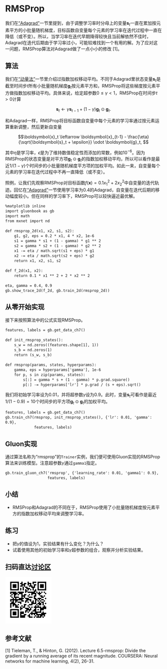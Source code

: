 # RMSProp

我们在[“Adagrad”](adagrad.md)一节里提到，由于调整学习率时分母上的变量$\boldsymbol{s}_t$一直在累加按元素平方的小批量随机梯度，目标函数自变量每个元素的学习率在迭代过程中一直在降低（或不变）。所以，当学习率在迭代早期降得较快且当前解依然不佳时，Adagrad在迭代后期由于学习率过小，可能较难找到一个有用的解。为了应对这一问题，RMSProp算法对Adagrad做了一点小小的修改 [1]。

## 算法

我们在[“动量法”](momentum.md)一节里介绍过指数加权移动平均。不同于Adagrad里状态变量$\boldsymbol{s}_t$是截至时间步$t$所有小批量随机梯度$\boldsymbol{g}_t$按元素平方和，RMSProp将这些梯度按元素平方做指数加权移动平均。具体来说，给定超参数$0 \leq \gamma < 1$，RMSProp在时间步$t>0$计算

$$\boldsymbol{s}_t \leftarrow \gamma \boldsymbol{s}_{t-1} + (1 - \gamma) \boldsymbol{g}_t \odot \boldsymbol{g}_t. $$

和Adagrad一样，RMSProp将目标函数自变量中每个元素的学习率通过按元素运算重新调整，然后更新自变量

$$\boldsymbol{x}_t \leftarrow \boldsymbol{x}_{t-1} - \frac{\eta}{\sqrt{\boldsymbol{s}_t + \epsilon}} \odot \boldsymbol{g}_t, $$

其中$\eta$是学习率，$\epsilon$是为了维持数值稳定性而添加的常数，例如$10^{-6}$。因为RMSProp的状态变量是对平方项$\boldsymbol{g}_t \odot \boldsymbol{g}_t$的指数加权移动平均，所以可以看作是最近$1/(1-\gamma)$个时间步的小批量随机梯度平方项的加权平均。如此一来，自变量每个元素的学习率在迭代过程中不再一直降低（或不变）。

照例，让我们先观察RMSProp对目标函数$f(\boldsymbol{x})=0.1x_1^2+2x_2^2$中自变量的迭代轨迹。回忆在[“Adagrad”](adagrad.md)一节使用学习率为0.4的Adagrad，自变量在迭代后期的移动幅度较小。但在同样的学习率下，RMSProp可以较快逼近最优解。

```{.python .input  n=3}
%matplotlib inline
import gluonbook as gb
import math
from mxnet import nd

def rmsprop_2d(x1, x2, s1, s2):
    g1, g2, eps = 0.2 * x1, 4 * x2, 1e-6
    s1 = gamma * s1 + (1 - gamma) * g1 ** 2
    s2 = gamma * s2 + (1 - gamma) * g2 ** 2
    x1 -= eta / math.sqrt(s1 + eps) * g1
    x2 -= eta / math.sqrt(s2 + eps) * g2
    return x1, x2, s1, s2

def f_2d(x1, x2):
    return 0.1 * x1 ** 2 + 2 * x2 ** 2

eta, gamma = 0.4, 0.9
gb.show_trace_2d(f_2d, gb.train_2d(rmsprop_2d))
```

## 从零开始实现

接下来按照算法中的公式实现RMSProp。

```{.python .input  n=22}
features, labels = gb.get_data_ch7()

def init_rmsprop_states():
    s_w = nd.zeros((features.shape[1], 1))
    s_b = nd.zeros(1)
    return (s_w, s_b)

def rmsprop(params, states, hyperparams):
    gamma, eps = hyperparams['gamma'], 1e-6
    for p, s in zip(params, states):
        s[:] = gamma * s + (1 - gamma) * p.grad.square()
        p[:] -= hyperparams['lr'] * p.grad / (s + eps).sqrt()
```

我们将初始学习率设为0.01，并将超参数$\gamma$设为0.9。此时，变量$\boldsymbol{s}_t$可看作是最近$1/(1-0.9) = 10$个时间步的平方项$\boldsymbol{g}_t \odot \boldsymbol{g}_t$的加权平均。

```{.python .input  n=24}
features, labels = gb.get_data_ch7()
gb.train_ch7(rmsprop, init_rmsprop_states(), {'lr': 0.01, 'gamma': 0.9},
             features, labels)
```

## Gluon实现

通过算法名称为“rmsprop”的`Trainer`实例，我们便可使用Gluon实现的RMSProp算法来训练模型。注意超参数$\gamma$通过`gamma1`指定。

```{.python .input  n=29}
gb.train_gluon_ch7('rmsprop', {'learning_rate': 0.01, 'gamma1': 0.9},
                   features, labels)
```

## 小结

* RMSProp和Adagrad的不同在于，RMSProp使用了小批量随机梯度按元素平方的指数加权移动平均来调整学习率。

## 练习

* 把$\gamma$的值设为1，实验结果有什么变化？为什么？
* 试着使用其他的初始学习率和$\gamma$超参数的组合，观察并分析实验结果。

## 扫码直达[讨论区](https://discuss.gluon.ai/t/topic/2275)


![](../img/qr_rmsprop.svg)

## 参考文献

[1] Tieleman, T., & Hinton, G. (2012). Lecture 6.5-rmsprop: Divide the gradient by a running average of its recent magnitude. COURSERA: Neural networks for machine learning, 4(2), 26-31.
